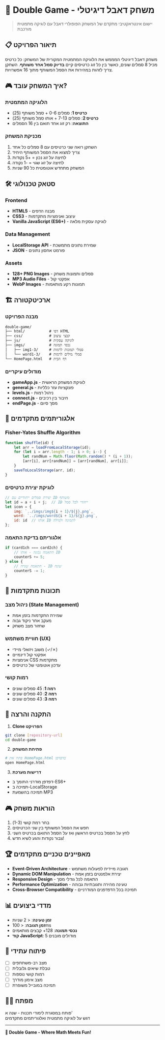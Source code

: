# 🎯 Double Game - משחק דאבל דיגיטלי

> יישום אינטראקטיבי מתקדם של המשחק הפופולרי דאבל עם לוגיקה מתמטית מורכבת

## 📋 תיאור הפרויקט

משחק דאבל דיגיטלי המממש את הלוגיקה המתמטית המקורית של המשחק: כל כרטיס מכיל 8 סמלים שונים, כאשר בין כל זוג כרטיסים קיים **בדיוק סמל אחד משותף**. השחקן צריך לזהות במהירות את הסמל המשותף מתוך 16 אפשרויות.

## 🎮 איך המשחק עובד?

### הלוגיקה המתמטית
- **כרטיס 1**: סמלים 0-6 + סמל משותף (25)
- **כרטיס 2**: סמלים 7-13 + אותו סמל משותף (25)
- **התוצאה**: רק זוג אחד תואם בין 16 הסמלים

### מכניקת המשחק
1. השחקן רואה שני כרטיסים עם 8 סמלים כל אחד
2. צריך למצוא את הסמל המשותף היחיד
3. לחיצה על זוג נכון = +5 נקודות
4. לחיצה על זוג שגוי = -1 נקודה
5. המשחק מתחדש אוטומטית כל 90 שניות

## 🛠️ סטאק טכנולוגי

### Frontend
- **HTML5** - מבנה הדפים
- **CSS3** - עיצוב ואנימציות מתקדמות
- **Vanilla JavaScript (ES6+)** - לוגיקה עסקית מלאה

### Data Management
- **LocalStorage API** - שמירת נתונים מתמשכת
- **JSON** - פורמט אחסון נתונים

### Assets
- **128+ PNG Images** - סמלים ותמונות משחק
- **MP3 Audio Files** - אפקטי קול
- **WebP Images** - תמונות רקע מותאמות

## 🏗️ ארכיטקטורה

### מבנה הפרויקט
```
double-game/
├── html/           # דפי HTML
├── css/            # קבצי עיצוב
├── js/             # לוגיקה עסקית
├── imgs/           # נכסי תמונה
│   ├── img1-3/     # סמלי תמונות לרמות
│   └── word1-3/    # סמלי מילים לרמות
└── HomePage.html   # דף הבית
```

### מודולים עיקריים
- **gameApp.js** - לוגיקת המשחק הראשית
- **general.js** - פונקציות עזר כלליות
- **levels.js** - ניהול רמות
- **connect.js** - חיבור בין רכיבים
- **endPage.js** - מסך סיום

## 🧮 אלגוריתמים מתקדמים

### Fisher-Yates Shuffle Algorithm
```javascript
function shuffle(id) {
    let arr = loadFromLocalStorage(id);
    for (let i = arr.length - 1; i > 0; i--) {
        let randNum = Math.floor(Math.random() * (i + 1));
        [arr[i], arr[randNum]] = [arr[randNum], arr[i]];
    }
    saveToLocalStorage(arr, id);
}
```

### לוגיקת יצירת כרטיסים
```javascript
// יצירת סמלים ייחודיים עם ID משותף
let id = a + i + j;  // ID ייחודי לכל סמל
let icon = {
    img: `../imgs/img${i + 1}/${j}.png`,
    word: `../imgs/word${i + 1}/${j}.png`,
    id: id  // אותו ID לתמונה ולמילה
};
```

### אלגוריתם בדיקת התאמה
```javascript
if (card1ch === card2ch) {
    // התאמה נכונה - אותו ID
    counterS += 5;
} else {
    // התאמה שגויה - ID שונה
    counterS -= 1;
}
```

## 🎯 תכונות מתקדמות

### ניהול מצב (State Management)
- שמירת התקדמות בזמן אמת
- מעקב אחר ניקוד גבוה
- שחזור מצב משחק

### חוויית משתמש (UX)
- משוב ויזואלי מיידי (✓/✗)
- אפקטי קול דינמיים
- אנימציות CSS מתקדמות
- עדכון אוטומטי של כרטיסים

### רמות קושי
- **רמה 1**: 45 סמלים שונים
- **רמה 2**: 40 סמלים שונים  
- **רמה 3**: 43 סמלים שונים

## 🚀 התקנה והרצה

1. **Clone הפרויקט**
```bash
git clone [repository-url]
cd double-game
```

2. **פתיחת המשחק**
```bash
# פתח את HomePage.html בדפדפן
open HomePage.html
```

3. **דרישות מערכת**
- דפדפן מודרני התומך ב-ES6+
- תמיכה ב-LocalStorage
- תמיכה בהשמעת MP3

## 🎮 הוראות משחק

1. בחר רמת קושי (1-3)
2. חפש את הסמל המשותף בין שני הכרטיסים
3. לחץ על הסמל בכרטיס הראשון ואז על הסמל התואם בכרטיס השני
4. צבור נקודות והגע לשיא חדש!

## 🏆 מאפיינים טכניים מתקדמים

- **Event-Driven Architecture** - תגובה מיידית לפעולות משתמש
- **Dynamic DOM Manipulation** - יצירת אלמנטים בזמן אמת
- **Responsive Design** - התאמה לכל גודלי מסך
- **Performance Optimization** - טעינה מהירה ותגובתיות גבוהה
- **Cross-Browser Compatibility** - תמיכה בכל הדפדפנים המודרניים

## 📊 מדדי ביצועים

- **זמן טעינה**: < 2 שניות
- **זמן תגובה**: < 100ms
- **נכסי תמונה**: 128+ קבצים מותאמים
- **קוד JavaScript**: 5 מודולים מובנים

## 🔧 פיתוח עתידי

- [ ] מצב רב-משתתפים
- [ ] טבלת שיאים גלובלית
- [ ] רמות קושי נוספות
- [ ] מצב אימון מודרך
- [ ] תמיכה במובייל משופרת

## 👨‍💻 מפתח

פותח במסגרת לימודי תכנות - שנה א'  
דגש על לוגיקה מתמטית ואלגוריתמים מתקדמים

---

**🎯 Double Game - Where Math Meets Fun!**